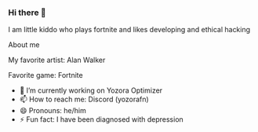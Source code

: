 ### Hi there 👋

I am little kiddo who plays fortnite and likes developing and ethical hacking

About me

My favorite artist: Alan Walker 

Favorite game: Fortnite

- 🔭 I’m currently working on Yozora Optimizer
- 📫 How to reach me: Discord (yozorafn)
- 😄 Pronouns: he/him
- ⚡ Fun fact: I have been diagnosed with depression
